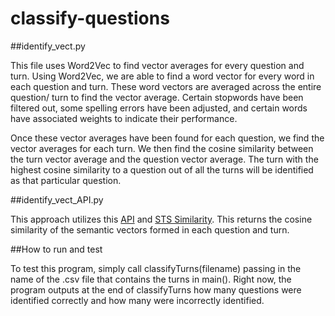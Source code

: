 # classify-questions

##identify_vect.py

This file uses Word2Vec to find vector averages for every question and turn. Using Word2Vec, we are able to find a word vector for every word in each question and turn. These word vectors are averaged across the entire question/ turn to find the vector average. Certain stopwords have been filtered out, some spelling errors have been adjusted, and certain words have associated weights to indicate their performance. 

Once these vector averages have been found for each question, we find the vector averages for each turn. We then find the cosine similarity between the turn vector average and the question vector average. The turn with the highest cosine similarity to a question out of all the turns will be identified as that particular question.

##identify_vect_API.py

This approach utilizes this [API](http://swoogle.umbc.edu/SimService/api.html) and [STS Similarity](http://swoogle.umbc.edu/StsService/index.html). This returns the cosine similarity of the semantic vectors formed in each question and turn.

##How to run and test

To test this program, simply call classifyTurns(filename) passing in the name of the .csv file that contains the turns in main(). Right now, the program outputs at the end of classifyTurns how many questions were identified correctly and how many were incorrectly identified.

